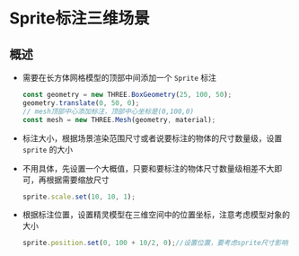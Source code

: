 # Sprite标注三维场景

## 概述

+ 需要在长方体网格模型的顶部中间添加一个 `Sprite` 标注

  ```js
  const geometry = new THREE.BoxGeometry(25, 100, 50);
  geometry.translate(0, 50, 0);
  // mesh顶部中心添加标注，顶部中心坐标是(0,100,0)
  const mesh = new THREE.Mesh(geometry, material);
  ```

+ 标注大小，根据场景渲染范围尺寸或者说要标注的物体的尺寸数量级，设置 `sprite` 的大小
+ 不用具体，先设置一个大概值，只要和要标注的物体尺寸数量级相差不大即可，再根据需要缩放尺寸

  ```js
  sprite.scale.set(10, 10, 1);
  ```

+ 根据标注位置，设置精灵模型在三维空间中的位置坐标，注意考虑模型对象的大小

  ```js
  sprite.position.set(0, 100 + 10/2, 0);//设置位置，要考虑sprite尺寸影响
  ```
